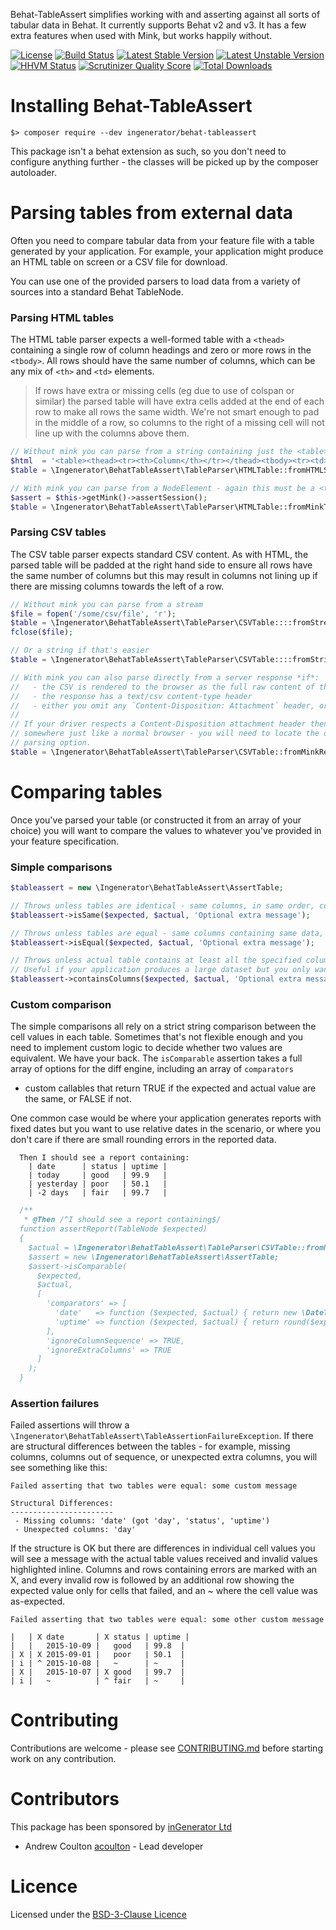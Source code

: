 Behat-TableAssert simplifies working with and asserting against all sorts of tabular data in Behat. It currently
supports Behat v2 and v3. It has a few extra features when used with Mink, but works happily without.

[![License](https://poser.pugx.org/ingenerator/behat-tableassert/license.svg)](https://packagist.org/packages/ingenerator/behat-tableassert)
[![Build Status](https://travis-ci.org/ingenerator/behat-tableassert.svg?branch=master)](https://travis-ci.org/ingenerator/behat-tableassert)
[![Latest Stable Version](https://poser.pugx.org/ingenerator/behat-tableassert/v/stable.svg)](https://packagist.org/packages/ingenerator/behat-tableassert)
[![Latest Unstable Version](https://poser.pugx.org/ingenerator/behat-tableassert/v/unstable.svg)](https://packagist.org/packages/ingenerator/behat-tableassert)
[![HHVM Status](http://hhvm.h4cc.de/badge/ingenerator/behat-tableassert.svg?branch=master)](http://hhvm.h4cc.de/package/ingenerator/behat-tableassert)
[![Scrutinizer Quality Score](https://scrutinizer-ci.com/g/ingenerator/behat-tableassert/badges/quality-score.png?s=ad84e95fc2405712f88a96d89b4f31dfe5c80fae)](https://scrutinizer-ci.com/g/ingenerator/behat-tableassert/)
[![Total Downloads](https://poser.pugx.org/ingenerator/behat-tableassert/downloads.svg)](https://packagist.org/packages/ingenerator/behat-tableassert)


# Installing Behat-TableAssert

`$> composer require --dev ingenerator/behat-tableassert`

This package isn't a behat extension as such, so you don't need to configure anything further - the classes will be
picked up by the composer autoloader.

# Parsing tables from external data

Often you need to compare tabular data from your feature file with a table generated by your application. For example,
your application might produce an HTML table on screen or a CSV file for download.

You can use one of the provided parsers to load data from a variety of sources into a standard Behat TableNode.

### Parsing HTML tables

The HTML table parser expects a well-formed table with a `<thead>` containing a single row of column headings and zero
or more rows in the `<tbody>`. All rows should have the same number of columns, which can be any mix of `<th>` and
`<td>` elements.

> If rows have extra or missing cells (eg due to use of colspan or similar) the parsed table will have extra cells
  added at the end of each row to make all rows the same width. We're not smart enough to pad in the middle of a row,
  so columns to the right of a missing cell will not line up with the columns above them.

```php
// Without mink you can parse from a string containing just the <table> tag and children
$html  = '<table><thead><tr><th>Column</th></tr></thead><tbody><tr><td>Cell</td></tr></tbody></table>';
$table = \Ingenerator\BehatTableAssert\TableParser\HTMLTable::fromHTMLString($html);

// With mink you can parse from a NodeElement - again this must be a <table> element
$assert = $this->getMink()->assertSession();
$table = \Ingenerator\BehatTableAssert\TableParser\HTMLTable::fromMinkTable($assert->elementExists('css', 'table'));
```

### Parsing CSV tables

The CSV table parser expects standard CSV content. As with HTML, the parsed table will be padded at the right hand side
to ensure all rows have the same number of columns but this may result in columns not lining up if there are missing
columns towards the left of a row.

```php
// Without mink you can parse from a stream
$file = fopen('/some/csv/file', 'r');
$table = \Ingenerator\BehatTableAssert\TableParser\CSVTable::::fromStream($file);
fclose($file);

// Or a string if that's easier
$table = \Ingenerator\BehatTableAssert\TableParser\CSVTable::::fromString(file_get_contents('/some/csv/file');

// With mink you can also parse directly from a server response *if*:
//   - the CSV is rendered to the browser as the full raw content of the response
//   - the response has a text/csv content-type header
//   - either you omit any `Content-Disposition: Attachment` header, or you're using a goutte-like driver that ignores it
//
// If your driver respects a Content-Disposition attachment header then it will save your server response to disk
// somewhere just like a normal browser - you will need to locate the downloaded file and use the string or stream
// parsing option.
$table = \Ingenerator\BehatTableAssert\TableParser\CSVTable::fromMinkResponse($this->getMink()->getSession());
```


# Comparing tables

Once you've parsed your table (or constructed it from an array of your choice) you will want to compare the values
to whatever you've provided in your feature specification.

### Simple comparisons

```php
$tableassert = new \Ingenerator\BehatTableAssert\AssertTable;

// Throws unless tables are identical - same columns, in same order, containing same data
$tableassert->isSame($expected, $actual, 'Optional extra message');

// Throws unless tables are equal - same columns containing same data, but in any order
$tableassert->isEqual($expected, $actual, 'Optional extra message');

// Throws unless actual table contains at least all the specified columns with the same data, ignoring any extra columns
// Useful if your application produces a large dataset but you only want to specify a few values in your feature file
$tableassert->containsColumns($expected, $actual, 'Optional extra message');
```

### Custom comparison

The simple comparisons all rely on a strict string comparison between the cell values in each table. Sometimes that's
not flexible enough and you need to implement custom logic to decide whether two values are equivalent. We have your
back. The `isComparable` assertion takes a full array of options for the diff engine, including an array of `comparators`
- custom callables that return TRUE if the expected and actual value are the same, or FALSE if not.

One common case would be where your application generates reports with fixed dates but you want to use relative dates
in the scenario, or where you don't care if there are small rounding errors in the reported data.

```gherkin
  Then I should see a report containing:
    | date      | status | uptime |
    | today     | good   | 99.9   |
    | yesterday | poor   | 50.1   |
    | -2 days   | fair   | 99.7   |
```

```php
  /**
   * @Then /^I should see a report containing$/
  function assertReport(TableNode $expected)
  {
    $actual = \Ingenerator\BehatTableAssert\TableParser\CSVTable::fromMinkResponse($this->getMink()->getSession());
    $assert = new \Ingenerator\BehatTableAssert\AssertTable;
    $assert->isComparable(
      $expected,
      $actual,
      [
        'comparators' => [
          'date'   => function ($expected, $actual) { return new \DateTime($expected) == new \DateTime($actual); },
          'uptime' => function ($expected, $actual) { return round($expected, 0) == round($actual, 0); },
        ],
        'ignoreColumnSequence' => TRUE,
        'ignoreExtraColumns' => TRUE
      ]
    );
  }
```

### Assertion failures

Failed assertions will throw a `\Ingenerator\BehatTableAssert\TableAssertionFailureException`. If there are structural
differences between the tables - for example, missing columns, columns out of sequence, or unexpected extra columns, you
will see something like this:

```
Failed asserting that two tables were equal: some custom message

Structural Differences:
-----------------------
 - Missing columns: 'date' (got 'day', 'status', 'uptime')
 - Unexpected columns: 'day'
```

If the structure is OK but there are differences in individual cell values you will see a message with the actual table
values received and invalid values highlighted inline. Columns and rows containing errors are marked with an X, and
every invalid row is followed by an additional row showing the expected value only for cells that failed, and an ~ where
the cell value was as-expected.

```
Failed asserting that two tables were equal: some other custom message

|   | X date       | X status | uptime |
|   |   2015-10-09 |   good   | 99.8  |
| X | X 2015-09-01 |   poor   | 50.1  |
| i | ^ 2015-10-08 |   ~      | ~     |
| X |   2015-10-07 | X good   | 99.7  |
| i |   ~          | ^ fair   | ~     |
```

# Contributing

Contributions are welcome - please see [CONTRIBUTING.md](CONTRIBUTING.md) before starting work on any contribution.

# Contributors

This package has been sponsored by [inGenerator Ltd](http://www.ingenerator.com)

* Andrew Coulton [acoulton](https://github.com/acoulton) - Lead developer

# Licence

Licensed under the [BSD-3-Clause Licence](LICENSE)
